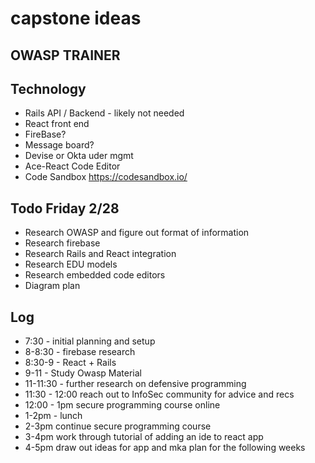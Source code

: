 # capstone ideas
## OWASP TRAINER

## Technology

* Rails API / Backend - likely not needed
* React front end
* FireBase?
* Message board?
* Devise or Okta uder mgmt
* Ace-React Code Editor
* Code Sandbox https://codesandbox.io/


## Todo Friday 2/28

* Research OWASP and figure out format of information
* Research firebase
* Research Rails and React integration
* Research EDU models
* Research embedded code editors
* Diagram plan

## Log

* 7:30 - initial planning and setup
* 8-8:30 - firebase research
* 8:30-9 - React + Rails 
* 9-11 - Study Owasp Material
* 11-11:30 - further research on defensive programming 
* 11:30 - 12:00 reach out to InfoSec community for advice and recs
* 12:00 - 1pm secure programming course online
* 1-2pm - lunch
* 2-3pm continue secure programming course
* 3-4pm work through tutorial of adding an ide to react app
* 4-5pm draw out ideas for app and mka plan for the following weeks
